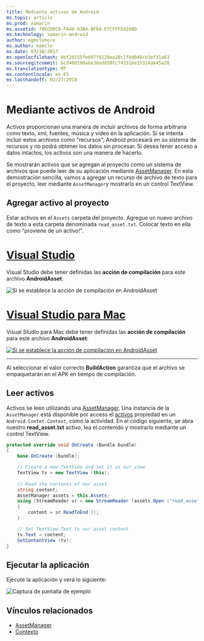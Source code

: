 ```yaml
---
title: Mediante activos de Android
ms.topic: article
ms.prod: xamarin
ms.assetid: 70ECDDC9-FA40-03B4-BF04-E7CFFFE4260D
ms.technology: xamarin-android
author: mgmclemore
ms.author: mamcle
ms.date: 03/30/2017
ms.openlocfilehash: bbf20155fe097f0229aa28c1f0d046cb3ef31a63
ms.sourcegitcommit: 6cd40d190abe38edd50fc74331be15324a845a28
ms.translationtype: MT
ms.contentlocale: es-ES
ms.lasthandoff: 02/27/2018
---
```

# <a name="using-android-assets"></a>Mediante activos de Android

_Activos_ proporcionan una manera de incluir archivos de forma arbitraria como texto, xml, fuentes, música y vídeo en la aplicación. Si se intenta incluir estos archivos como "recursos", Android procesará en su sistema de recursos y no podrá obtener los datos sin procesar. Si desea tener acceso a datos intactos, los activos son una manera de hacerlo.

Se mostrarán activos que se agregan al proyecto como un sistema de archivos que puede leer de su aplicación mediante [AssetManager](https://developer.xamarin.com/api/type/Android.Content.Res.AssetManager/).
En esta demostración sencilla, vamos a agregar un recurso de archivo de texto para el proyecto, leer mediante `AssetManager`y mostrarlo en un control TextView.

<a name="Add_Asset_to_Project" />

## <a name="add-asset-to-project"></a>Agregar activo al proyecto

Estar activos en el `Assets` carpeta del proyecto. Agregue un nuevo archivo de texto a esta carpeta denominada `read_asset.txt`. Colocar texto en ella como "proviene de un activo!".

# <a name="visual-studiotabvswin"></a>[Visual Studio](#tab/vswin)

Visual Studio debe tener definidas las **acción de compilación** para este archivo **AndroidAsset**:

![Si se establece la acción de compilación en AndroidAsset](android-assets-images/asset-properties-vs.png) 

# <a name="visual-studio-for-mactabvsmac"></a>[Visual Studio para Mac](#tab/vsmac)

Visual Studio para Mac debe tener definidas las **acción de compilación** para este archivo **AndroidAsset**:

[![Si se establece la acción de compilación en AndroidAsset](android-assets-images/asset-properties-xs-sml.png)](android-assets-images/asset-properties-xs.png)

-----

Al seleccionar el valor correcto **BuildAction** garantiza que el archivo se empaquetarán en el APK en tiempo de compilación.

<a name="Reading_Assets" />

## <a name="reading-assets"></a>Leer activos

Activos se leen utilizando una [AssetManager](https://developer.xamarin.com/api/type/Android.Content.Res.AssetManager/). Una instancia de la `AssetManager` está disponible por access el [activos](https://developer.xamarin.com/api/property/Android.Content.Context.Assets/) propiedad en un `Android.Contet.Context`, como la actividad.
En el código siguiente, se abra nuestro **read_asset.txt** activo, lea el contenido y mostrarlo mediante un control TextView.

```csharp
protected override void OnCreate (Bundle bundle)
{
    base.OnCreate (bundle);

    // Create a new TextView and set it as our view
    TextView tv = new TextView (this);
    
    // Read the contents of our asset
    string content;
    AssetManager assets = this.Assets;
    using (StreamReader sr = new StreamReader (assets.Open ("read_asset.txt")))
    {
        content = sr.ReadToEnd ();
    }

    // Set TextView.Text to our asset content
    tv.Text = content;
    SetContentView (tv);
}
```

<a name="Running_the_Application" />

## <a name="running-the-application"></a>Ejecutar la aplicación

Ejecute la aplicación y verá lo siguiente:

![Captura de pantalla de ejemplo](android-assets-images/screenshot.png)


## <a name="related-links"></a>Vínculos relacionados

- [AssetManager](https://developer.xamarin.com/api/type/Android.Content.Res.AssetManager/)
- [Contexto](https://developer.xamarin.com/api/type/Android.Content.Context/)
